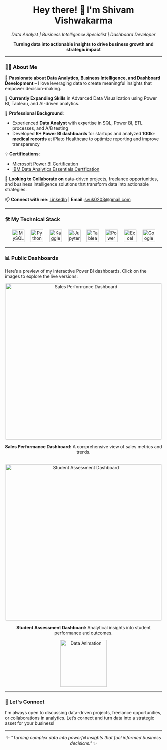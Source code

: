 <h1 align="center">Hey there! 👋 I'm Shivam Vishwakarma</h1>

<p align="center">
    <i>Data Analyst | Business Intelligence Specialist | Dashboard Developer</i>
</p>

<p align="center">
    <b>Turning data into actionable insights to drive business growth and strategic impact</b>
</p>

</p>

---

### 👨‍💻 About Me

👀 **Passionate about Data Analytics, Business Intelligence, and Dashboard Development** – I love leveraging data to create meaningful insights that empower decision-making.

🌱 **Currently Expanding Skills** in Advanced Data Visualization using Power BI, Tableau, and AI-driven analytics.

💼 **Professional Background**:
  - Experienced **Data Analyst** with expertise in SQL, Power BI, ETL processes, and A/B testing
  - Developed **6+ Power BI dashboards** for startups and analyzed **100k+ medical records** at iPlato Healthcare to optimize reporting and improve transparency

💡 **Certifications**:
   - [Microsoft Power BI Certification](https://learn.microsoft.com/en-gb/users/shivamvishwakarma-3541/credentials/8c7b75d0063ff182?ref=https%3A%2F%2Fwww.linkedin.com%2F)
   - [IBM Data Analytics Essentials Certification](https://www.credly.com/badges/52fbef69-3ddb-4f4c-a0da-f1120e4aa065/linked_in_profile)

💞️ **Looking to Collaborate on** data-driven projects, freelance opportunities, and business intelligence solutions that transform data into actionable strategies.

📫 **Connect with me**: [LinkedIn](https://www.linkedin.com/in/shivamwish) | **Email**: svuk0203@gmail.com

---

### 🛠️ My Technical Stack

<div align="center">
  <img src="https://cdn.simpleicons.org/mysql/4479A1" height="40" alt="MySQL logo"  />
  <img width="12" />
  <img src="https://cdn.simpleicons.org/python/3776AB" height="40" alt="Python logo"  />
  <img width="12" />
  <img src="https://cdn.simpleicons.org/kaggle/20BEFF" height="40" alt="Kaggle logo"  />
  <img width="12" />
  <img src="https://cdn.jsdelivr.net/gh/devicons/devicon/icons/jupyter/jupyter-original.svg" height="40" alt="Jupyter logo"  />
  <img width="12" />
  <img src="https://cdn.simpleicons.org/tableau/E97627" height="40" alt="Tableau logo"  />
  <img width="12" />
  <img src="https://upload.wikimedia.org/wikipedia/commons/c/cf/New_Power_BI_Logo.svg" height="40" alt="Power BI logo" />
  <img width="12" />
  <img src="https://upload.wikimedia.org/wikipedia/commons/3/34/Microsoft_Office_Excel_%282019%E2%80%93present%29.svg" height="40" alt="Excel logo" />
  <img width="12" />
  <img src="https://simonpointer.com/wp-content/uploads/2020/08/Google_analytics-1024x576.png" height="40" alt="Google Analytics logo" />
</div>

---

### 📊 Public Dashboards

Here’s a preview of my interactive Power BI dashboards. Click on the images to explore the live versions:

<div align="center">
  <a href="https://app.powerbi.com/reportEmbed?reportId=2bba0365-b5ec-47cd-bcbf-c60b9738f073&autoAuth=true&ctid=b8173501-d9a3-441c-85ce-c4885a9cd007">
    <img src="https://github.com/user-attachments/assets/436f01e8-ad1c-4f12-8d35-d931d66d96c9" alt="Sales Performance Dashboard" width="500"/>
  </a>
  <p><b>Sales Performance Dashboard:</b> A comprehensive view of sales metrics and trends.</p>
  <br>
  <a href="https://app.powerbi.com/reportEmbed?reportId=e0d6637d-0e26-4dbf-b64d-a480b1663c00&autoAuth=true&ctid=b8173501-d9a3-441c-85ce-c4885a9cd007">
    <img src="https://github.com/user-attachments/assets/26ad6dd3-6c6e-4e1d-a590-5249a885dc1f" alt="Student Assessment Dashboard" width="500"/>
  </a>
  <p><b>Student Assessment Dashboard:</b> Analytical insights into student performance and outcomes.</p>
</div>

<p align="center">
    <img src="https://media2.giphy.com/media/v1.Y2lkPTc5MGI3NjExazF0czg0Z2J6enkxbjgzOWNjanY2eXozdm94MGJobXIwMnJnNndsYSZlcD12MV9pbnRlcm5hbF9naWZfYnlfaWQmY3Q9Zw/aZVOjzbW8cPDm9PQzP/giphy.webp" alt="Data Animation" width="150"/>
</p>

---

### 🤝 Let's Connect

I'm always open to discussing data-driven projects, freelance opportunities, or collaborations in analytics. Let’s connect and turn data into a strategic asset for your business!

---

<p align="center">
✨ <i>"Turning complex data into powerful insights that fuel informed business decisions."</i> ✨
</p> 
